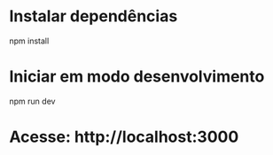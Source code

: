 # Instalar dependências
npm install

# Iniciar em modo desenvolvimento
npm run dev
# Acesse: http://localhost:3000